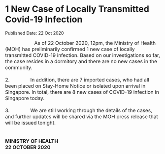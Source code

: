 <html>
    <meta http-equiv="Content-Type" content="text/html; charset=utf-8"/>
    <meta charset="utf-8"/>
    <title>1 New Case of Locally Transmitted Covid-19 Infection</title>
    <body><h1>1 New Case of Locally Transmitted Covid-19 Infection</h1>
    <p>Published Date: 22 Oct 2020</p> <span style="font-size: 16px;">&nbsp; &nbsp; &nbsp; &nbsp; &nbsp; &nbsp; &nbsp; &nbsp; &nbsp; &nbsp; &nbsp;As of 22 October 2020, 12pm, the Ministry of Health (MOH) has preliminarily confirmed 1 new case of locally transmitted COVID-19 infection. Based on our investigations so far, the case resides in a dormitory and there are no new cases in the community.&nbsp;&nbsp;<br><br>2.&nbsp; &nbsp; &nbsp; &nbsp; &nbsp; &nbsp; &nbsp; &nbsp;In addition, there are 7 imported cases, who had all been placed on Stay-Home Notice or isolated upon arrival in Singapore. In total, there are 8 new cases of COVID-19 infection in Singapore today.<br><br>3.&nbsp; &nbsp; &nbsp; &nbsp; &nbsp; &nbsp; &nbsp; &nbsp;We are still working through the details of the cases, and further updates will be shared via the MOH press release that will be issued tonight.<br>&nbsp;<br><br><strong>MINISTRY OF HEALTH<br>22 OCTOBER 2020</strong></span></body>
</html>